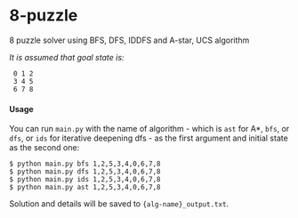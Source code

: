 # 8-puzzle
8 puzzle solver using BFS, DFS, IDDFS and A-star, UCS algorithm 

*It is assumed that goal state is:*
    
     0 1 2
     3 4 5
     6 7 8
     
#### Usage
You can run `main.py` with the name of algorithm - which is `ast` for A*, `bfs`, or `dfs`, or `ids` for iterative deepening dfs - as the first argument and initial state as the second one:

```
$ python main.py bfs 1,2,5,3,4,0,6,7,8
$ python main.py dfs 1,2,5,3,4,0,6,7,8
$ python main.py ids 1,2,5,3,4,0,6,7,8
$ python main.py ast 1,2,5,3,4,0,6,7,8
```

Solution and details will be saved to ```{alg-name}_output.txt```.
